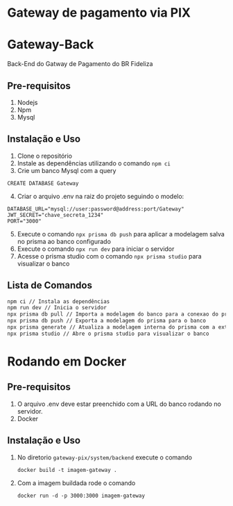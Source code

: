 # Gateway de pagamento via PIX

# Gateway-Back
Back-End do Gatway de Pagamento do BR Fideliza

## Pre-requisitos
1. Nodejs
2. Npm
3. Mysql

## Instalação e Uso
1. Clone o repositório
2. Instale as dependências utilizando o comando `npm ci`
3. Crie um banco Mysql com a query 
```
CREATE DATABASE Gateway 
```
4. Criar o arquivo .env na raiz do projeto seguindo o modelo:
```
DATABASE_URL="mysql://user:password@address:port/Gateway"
JWT_SECRET="chave_secreta_1234"
PORT="3000"

```
5. Execute o comando `npx prisma db push` para aplicar a modelagem salva no prisma ao banco configurado
6. Execute o comando `npx run dev` para iniciar o servidor
7. Acesse o prisma studio com o comando `npx prisma studio` para visualizar o banco

## Lista de Comandos

```bash
npm ci // Instala as dependências
npm run dev // Inicia o servidor
npx prisma db pull // Importa a modelagem do banco para a conexao do prisma
npx prisma db push // Exporta a modelagem do prisma para o banco
npx prisma generate // Atualiza a modelagem interna do prisma com a externa
npx prisma studio // Abre o prisma studio para visualizar o banco
```

# Rodando em Docker

## Pre-requisitos
1. O arquivo .env deve estar preenchido com a URL do banco rodando no servidor.
2. Docker

## Instalação e Uso
1. No diretorio ``` gateway-pix/system/backend ``` execute o comando
   ```
   docker build -t imagem-gateway .
   ```
2. Com a imagem buildada rode o comando
   ```
   docker run -d -p 3000:3000 imagem-gateway
   ```
